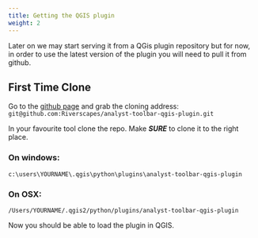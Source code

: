 ```yaml
---
title: Getting the QGIS plugin
weight: 2
---
```


Later on we may start serving it from a QGis plugin repository but for now, in order to use the latest version of the plugin you will need to pull it from github. 

## First Time Clone

Go to the [github page](https://github.com/Riverscapes/analyst-toolbar-qgis-plugin) and grab the cloning address: `git@github.com:Riverscapes/analyst-toolbar-qgis-plugin.git`

In your favourite tool clone the repo. Make ***SURE*** to clone it to the right place. 

### On windows:

```
c:\users\YOURNAME\.qgis\python\plugins\analyst-toolbar-qgis-plugin
```

### On OSX:

```
/Users/YOURNAME/.qgis2/python/plugins/analyst-toolbar-qgis-plugin
```

Now you should be able to load the plugin in QGIS.